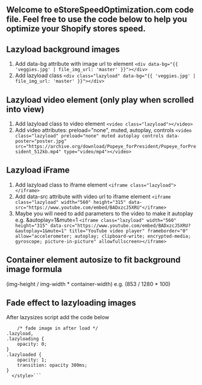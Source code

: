 ## Welcome to eStoreSpeedOptimization.com code file. Feel free to use the code below to help you optimize your Shopify stores speed.

Lazyload background images
------

1. Add data-bg attribute with image url to element ```<div data-bg="{{ 'veggies.jpg' | file_img_url: 'master' }}"></div>```
2. Add lazyload class ```<div class="lazyload" data-bg="{{ 'veggies.jpg' | file_img_url: 'master' }}"></div>```

Lazyload video element (only play when scrolled into view)
------

1. Add lazyload class to video element ```<video class="lazyload"></video>```
2. Add video attributes: preload="none", muted, autoplay, controls ```<video class="lazyload" preload="none" muted autoplay controls data-poster="poster.jpg" src="https://archive.org/download/Popeye_forPresident/Popeye_forPresident_512kb.mp4" type="video/mp4"></video>```

Lazyload iFrame
-------

1. Add lazyload class to iframe element ```<iframe class="lazyload"></iframe>```
2. Add data-src attribute with video url to iframe element ```<iframe class="lazyload" width="560" height="315" data-src="https://www.youtube.com/embed/BADxzcJ5XRU"</iframe>```
3. Maybe you will need to add parameters to the video to make it autoplay e.g. &autoplay=1&mute=1 ```<iframe class="lazyload" width="560" height="315" data-src="https://www.youtube.com/embed/BADxzcJ5XRU?&autoplay=1&mute=1" title="YouTube video player" frameborder="0" allow="accelerometer; autoplay; clipboard-write; encrypted-media; gyroscope; picture-in-picture" allowfullscreen></iframe>```

Container element autosize to fit background image formula
-------
(img-height / img-width * container-width) e.g. (853 / 1280 * 100) 

Fade effect to lazyloading images
-------
After lazysizes script add the code below
``` <style>
    /* fade image in after load */
.lazyload,
.lazyloading {
	opacity: 0;
}
.lazyloaded {
	opacity: 1;
	transition: opacity 300ms;
}
  </style>```
